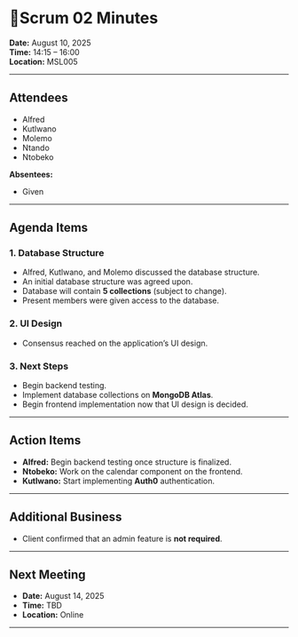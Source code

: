 # 📝Scrum 02 Minutes

**Date:** August 10, 2025  
**Time:** 14:15 – 16:00  
**Location:** MSL005

---

## Attendees
- Alfred  
- Kutlwano  
- Molemo  
- Ntando  
- Ntobeko

**Absentees:**  
- Given

---

## Agenda Items

### 1. Database Structure
- Alfred, Kutlwano, and Molemo discussed the database structure.  
- An initial database structure was agreed upon.  
- Database will contain **5 collections** (subject to change).  
- Present members were given access to the database.

### 2. UI Design
- Consensus reached on the application’s UI design.

### 3. Next Steps
- Begin backend testing.  
- Implement database collections on **MongoDB Atlas**.  
- Begin frontend implementation now that UI design is decided.

---

## Action Items
- **Alfred:** Begin backend testing once structure is finalized.  
- **Ntobeko:** Work on the calendar component on the frontend.  
- **Kutlwano:** Start implementing **Auth0** authentication.

---

## Additional Business
- Client confirmed that an admin feature is **not required**.

---

## Next Meeting
- **Date:** August 14, 2025  
- **Time:** TBD  
- **Location:** Online


---
